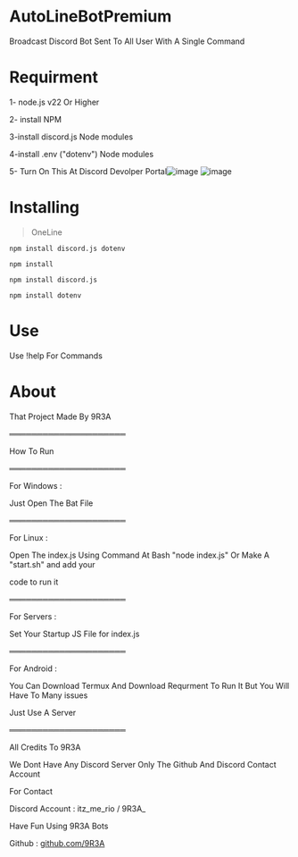 # AutoLineBotPremium

Broadcast Discord Bot Sent To All User With A Single Command

# Requirment

1- node.js v22 Or Higher

2- install NPM 

3-install discord.js Node modules

4-install .env ("dotenv") Node modules

5- Turn On This At Discord Devolper Portal![image](https://github.com/user-attachments/assets/38831b1f-ac9f-40f3-aafb-38733021ed88)
![image](https://github.com/user-attachments/assets/7f16ab1c-f6c8-4b6a-9bec-aece7136a5a5)



# Installing

> OneLine
```
npm install discord.js dotenv
```
```
npm install
```
```
npm install discord.js
```
```
npm install dotenv

```
# Use

Use !help For Commands

# About

That Project Made By 9R3A


═════════════════════

How To Run

═════════════════════

For Windows :

Just Open The Bat File


═════════════════════

For Linux :

Open The index.js Using Command At Bash "node index.js" Or Make A "start.sh" and add your 

code to run it

═════════════════════

For Servers :

Set Your Startup JS File for index.js

═════════════════════

For Android : 

You Can Download Termux And Download Requrment To Run It But You Will Have To Many issues

Just Use A Server

═════════════════════

All Credits To 9R3A

We Dont Have Any Discord Server Only The Github And Discord Contact Account

For Contact

Discord Account : itz_me_rio / 9R3A_

Have Fun Using 9R3A Bots

Github : [github.com/9R3A](https://github.com/9R3A/)
